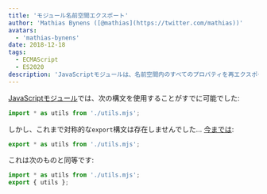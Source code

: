 ```yaml
---
title: 'モジュール名前空間エクスポート'
author: 'Mathias Bynens ([@mathias](https://twitter.com/mathias))'
avatars:
  - 'mathias-bynens'
date: 2018-12-18
tags:
  - ECMAScript
  - ES2020
description: 'JavaScriptモジュールは、名前空間内のすべてのプロパティを再エクスポートする新しい構文をサポートするようになりました。'
---
```

[JavaScriptモジュール](/features/modules)では、次の構文を使用することがすでに可能でした:

```js
import * as utils from './utils.mjs';
```

しかし、これまで対称的な`export`構文は存在しませんでした… [今までは](https://github.com/tc39/proposal-export-ns-from):

```js
export * as utils from './utils.mjs';
```

これは次のものと同等です:

```js
import * as utils from './utils.mjs';
export { utils };
```

